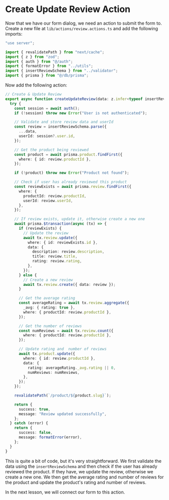 # Create Update Review Action

Now that we have our form dialog, we need an action to submit the form to. Create a new file at `lib/actions/review.actions.ts` and add the following imports:

```ts
"use server";

import { revalidatePath } from "next/cache";
import { z } from "zod";
import { auth } from "@/auth";
import { formatError } from "../utils";
import { insertReviewSchema } from "../validator";
import { prisma } from "@/db/prisma";
```

Now add the following action:

```ts
// Create & Update Review
export async function createUpdateReview(data: z.infer<typeof insertReviewSchema>) {
  try {
    const session = await auth();
    if (!session) throw new Error("User is not authenticated");

    // Validate and store review data and userId
    const review = insertReviewSchema.parse({
      ...data,
      userId: session?.user.id,
    });

    // Get the product being reviewed
    const product = await prisma.product.findFirst({
      where: { id: review.productId },
    });

    if (!product) throw new Error("Product not found");

    // Check if user has already reviewed this product
    const reviewExists = await prisma.review.findFirst({
      where: {
        productId: review.productId,
        userId: review.userId,
      },
    });

    // If review exists, update it, otherwise create a new one
    await prisma.$transaction(async (tx) => {
      if (reviewExists) {
        // Update the review
        await tx.review.update({
          where: { id: reviewExists.id },
          data: {
            description: review.description,
            title: review.title,
            rating: review.rating,
          },
        });
      } else {
        // Create a new review
        await tx.review.create({ data: review });
      }

      // Get the average rating
      const averageRating = await tx.review.aggregate({
        _avg: { rating: true },
        where: { productId: review.productId },
      });

      // Get the number of reviews
      const numReviews = await tx.review.count({
        where: { productId: review.productId },
      });

      // Update rating and  number of reviews
      await tx.product.update({
        where: { id: review.productId },
        data: {
          rating: averageRating._avg.rating || 0,
          numReviews: numReviews,
        },
      });
    });

    revalidatePath(`/product/${product.slug}`);

    return {
      success: true,
      message: "Review updated successfully",
    };
  } catch (error) {
    return {
      success: false,
      message: formatError(error),
    };
  }
}
```

This is quite a bit of code, but it's very straightforward. We first validate the data using the `insertReviewSchema` and then check if the user has already reviewed the product. If they have, we update the review, otherwise we create a new one. We then get the average rating and number of reviews for the product and update the product's rating and number of reviews.

In the next lesson, we will connect our form to this action.
